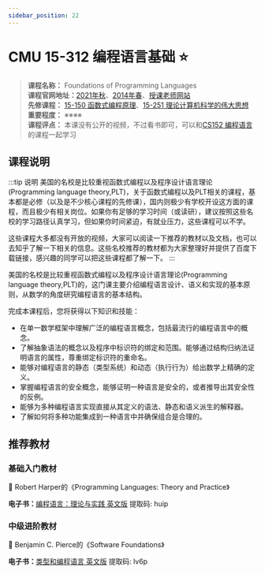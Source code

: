 ```yaml
---
sidebar_position: 22
---
```


# CMU 15-312 编程语言基础 ⭐️

>**课程名称：**  Foundations of Programming Languages   
**课程官网地址：**[2021年秋](https://web2.qatar.cmu.edu/cs/15312/)、[2014年春](https://www.cs.cmu.edu/~rjsimmon/15312-s14/)、[授课老师网站](https://www.andrew.cmu.edu/course/15-312/)    
**先修课程：** [15-150 函数式编程原理](https://hackway.org/docs/cs/sophomore/functional/cs15150)、[15-251 理论计算机科学的伟大思想](https://hackway.org/docs/cs/junior/reasoning/cs15251)     
**重要程度：** ※※※※       
**课程评点：** 本课没有公开的视频，不过看书即可，可以和[CS152 编程语言](https://hackway.org/docs/cs/senior/architecture/cs146)的课程一起学习  

## 课程说明
:::tip 说明
美国的名校是比较重视函数式编程以及程序设计语言理论(Programming language theory,PLT)，关于函数式编程以及PLT相关的课程，基本都是必修（以及是不少核心课程的先修课），国内则极少有学校开设这方面的课程，而且极少有相关岗位。如果你有足够的学习时间（或读研），建议按照这些名校的学习路径认真学习，但如果你时间紧迫，有就业压力，这些课程可以不学。

这些课程大多都没有开放的视频，大家可以阅读一下推荐的教材以及文档，也可以去知乎了解一下相关的信息。这些名校推荐的教材都为大家整理好并提供了百度下载链接，感兴趣的同学可以把这些课程都了解一下。
:::


美国的名校是比较重视函数式编程以及程序设计语言理论(Programming language theory,PLT)的，这门课主要介绍编程语言设计、语义和实现的基本原则，从数学的角度研究编程语言的基本结构。

完成本课程后，您将获得以下知识和技能：
- 在单一数学框架中理解广泛的编程语言概念，包括最流行的编程语言中的概念。
- 了解抽象语法的概念以及程序中标识符的绑定和范围。能够通过结构归纳法证明语言的属性，尊重绑定标识符的重命名。
- 能够对编程语言的静态（类型系统）和动态（执行行为）给出数学上精确的定义。
- 掌握编程语言的安全概念，能够证明一种语言是安全的，或者推导出其安全性的反例。
- 能够为多种编程语言实现直接从其定义的语法、静态和语义派生的解释器。
- 了解如何将多种功能集成到一种语言中并确保组合是合理的。


## 推荐教材

### 基础入门教材
🌽  Robert Harper的《Programming Languages: Theory and Practice》

**电子书：**[编程语言：理论与实践 英文版](https://pan.baidu.com/s/1sjddExvX2Cj1hN9-RMm6dw) 提取码: huip 

### 中级进阶教材
🌽  Benjamin C. Pierce的《Software Foundations》

**电子书：**[类型和编程语言 英文版](https://pan.baidu.com/s/1ZkbfQZrDNHWn_ayhZPWjDQ) 提取码: lv6p 





